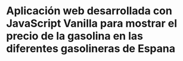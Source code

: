 # Aplicación web desarrollada con JavaScript Vanilla para mostrar el precio de la gasolina en las diferentes gasolineras de Espana
